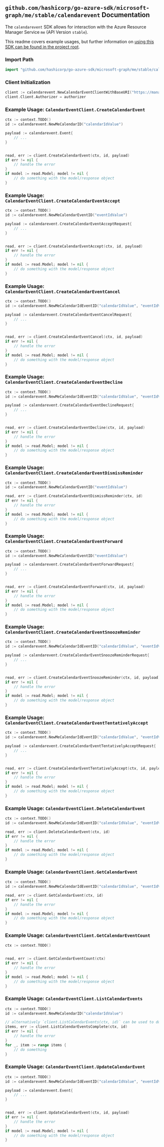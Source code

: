 
## `github.com/hashicorp/go-azure-sdk/microsoft-graph/me/stable/calendarevent` Documentation

The `calendarevent` SDK allows for interaction with the Azure Resource Manager Service `me` (API Version `stable`).

This readme covers example usages, but further information on [using this SDK can be found in the project root](https://github.com/hashicorp/go-azure-sdk/tree/main/docs).

### Import Path

```go
import "github.com/hashicorp/go-azure-sdk/microsoft-graph/me/stable/calendarevent"
```


### Client Initialization

```go
client := calendarevent.NewCalendarEventClientWithBaseURI("https://management.azure.com")
client.Client.Authorizer = authorizer
```


### Example Usage: `CalendarEventClient.CreateCalendarEvent`

```go
ctx := context.TODO()
id := calendarevent.NewMeCalendarID("calendarIdValue")

payload := calendarevent.Event{
	// ...
}


read, err := client.CreateCalendarEvent(ctx, id, payload)
if err != nil {
	// handle the error
}
if model := read.Model; model != nil {
	// do something with the model/response object
}
```


### Example Usage: `CalendarEventClient.CreateCalendarEventAccept`

```go
ctx := context.TODO()
id := calendarevent.NewMeCalendarEventID("eventIdValue")

payload := calendarevent.CreateCalendarEventAcceptRequest{
	// ...
}


read, err := client.CreateCalendarEventAccept(ctx, id, payload)
if err != nil {
	// handle the error
}
if model := read.Model; model != nil {
	// do something with the model/response object
}
```


### Example Usage: `CalendarEventClient.CreateCalendarEventCancel`

```go
ctx := context.TODO()
id := calendarevent.NewMeCalendarIdEventID("calendarIdValue", "eventIdValue")

payload := calendarevent.CreateCalendarEventCancelRequest{
	// ...
}


read, err := client.CreateCalendarEventCancel(ctx, id, payload)
if err != nil {
	// handle the error
}
if model := read.Model; model != nil {
	// do something with the model/response object
}
```


### Example Usage: `CalendarEventClient.CreateCalendarEventDecline`

```go
ctx := context.TODO()
id := calendarevent.NewMeCalendarIdEventID("calendarIdValue", "eventIdValue")

payload := calendarevent.CreateCalendarEventDeclineRequest{
	// ...
}


read, err := client.CreateCalendarEventDecline(ctx, id, payload)
if err != nil {
	// handle the error
}
if model := read.Model; model != nil {
	// do something with the model/response object
}
```


### Example Usage: `CalendarEventClient.CreateCalendarEventDismissReminder`

```go
ctx := context.TODO()
id := calendarevent.NewMeCalendarEventID("eventIdValue")

read, err := client.CreateCalendarEventDismissReminder(ctx, id)
if err != nil {
	// handle the error
}
if model := read.Model; model != nil {
	// do something with the model/response object
}
```


### Example Usage: `CalendarEventClient.CreateCalendarEventForward`

```go
ctx := context.TODO()
id := calendarevent.NewMeCalendarEventID("eventIdValue")

payload := calendarevent.CreateCalendarEventForwardRequest{
	// ...
}


read, err := client.CreateCalendarEventForward(ctx, id, payload)
if err != nil {
	// handle the error
}
if model := read.Model; model != nil {
	// do something with the model/response object
}
```


### Example Usage: `CalendarEventClient.CreateCalendarEventSnoozeReminder`

```go
ctx := context.TODO()
id := calendarevent.NewMeCalendarIdEventID("calendarIdValue", "eventIdValue")

payload := calendarevent.CreateCalendarEventSnoozeReminderRequest{
	// ...
}


read, err := client.CreateCalendarEventSnoozeReminder(ctx, id, payload)
if err != nil {
	// handle the error
}
if model := read.Model; model != nil {
	// do something with the model/response object
}
```


### Example Usage: `CalendarEventClient.CreateCalendarEventTentativelyAccept`

```go
ctx := context.TODO()
id := calendarevent.NewMeCalendarIdEventID("calendarIdValue", "eventIdValue")

payload := calendarevent.CreateCalendarEventTentativelyAcceptRequest{
	// ...
}


read, err := client.CreateCalendarEventTentativelyAccept(ctx, id, payload)
if err != nil {
	// handle the error
}
if model := read.Model; model != nil {
	// do something with the model/response object
}
```


### Example Usage: `CalendarEventClient.DeleteCalendarEvent`

```go
ctx := context.TODO()
id := calendarevent.NewMeCalendarIdEventID("calendarIdValue", "eventIdValue")

read, err := client.DeleteCalendarEvent(ctx, id)
if err != nil {
	// handle the error
}
if model := read.Model; model != nil {
	// do something with the model/response object
}
```


### Example Usage: `CalendarEventClient.GetCalendarEvent`

```go
ctx := context.TODO()
id := calendarevent.NewMeCalendarIdEventID("calendarIdValue", "eventIdValue")

read, err := client.GetCalendarEvent(ctx, id)
if err != nil {
	// handle the error
}
if model := read.Model; model != nil {
	// do something with the model/response object
}
```


### Example Usage: `CalendarEventClient.GetCalendarEventCount`

```go
ctx := context.TODO()


read, err := client.GetCalendarEventCount(ctx)
if err != nil {
	// handle the error
}
if model := read.Model; model != nil {
	// do something with the model/response object
}
```


### Example Usage: `CalendarEventClient.ListCalendarEvents`

```go
ctx := context.TODO()
id := calendarevent.NewMeCalendarID("calendarIdValue")

// alternatively `client.ListCalendarEvents(ctx, id)` can be used to do batched pagination
items, err := client.ListCalendarEventsComplete(ctx, id)
if err != nil {
	// handle the error
}
for _, item := range items {
	// do something
}
```


### Example Usage: `CalendarEventClient.UpdateCalendarEvent`

```go
ctx := context.TODO()
id := calendarevent.NewMeCalendarIdEventID("calendarIdValue", "eventIdValue")

payload := calendarevent.Event{
	// ...
}


read, err := client.UpdateCalendarEvent(ctx, id, payload)
if err != nil {
	// handle the error
}
if model := read.Model; model != nil {
	// do something with the model/response object
}
```
